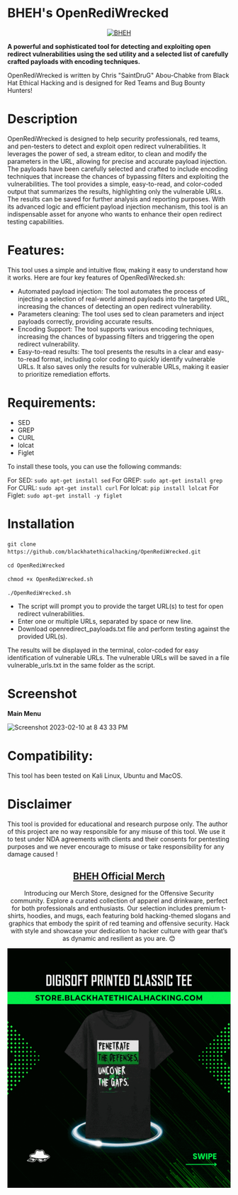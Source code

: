 # BHEH's OpenRediWrecked


<p align="center">
<a href="https://www.blackhatethicalhacking.com"><img src="https://www.blackhatethicalhacking.com/wp-content/uploads/2022/06/BHEH_logo.png" width="300px" alt="BHEH"></a>
</p>

<p align="center">

**A powerful and sophisticated tool for detecting and exploiting open redirect vulnerabilities using the sed utility and a selected list of carefully crafted payloads with encoding techniques.**

OpenRediWrecked is written by Chris "SaintDruG" Abou-Chabke from Black Hat Ethical Hacking and is designed for Red Teams and Bug Bounty Hunters!
</p>

# Description

OpenRediWrecked is designed to help security professionals, red teams, and pen-testers to detect and exploit open redirect vulnerabilities. It leverages the power of sed, a stream editor, to clean and modify the parameters in the URL, allowing for precise and accurate payload injection. The payloads have been carefully selected and crafted to include encoding techniques that increase the chances of bypassing filters and exploiting the vulnerabilities. The tool provides a simple, easy-to-read, and color-coded output that summarizes the results, highlighting only the vulnerable URLs. The results can be saved for further analysis and reporting purposes. With its advanced logic and efficient payload injection mechanism, this tool is an indispensable asset for anyone who wants to enhance their open redirect testing capabilities.


# Features:

This tool uses a simple and intuitive flow, making it easy to understand how it works. Here are four key features of OpenRediWrecked.sh:

- Automated payload injection: The tool automates the process of injecting a selection of real-world aimed payloads into the targeted URL, increasing the chances of detecting an open redirect vulnerability.
- Parameters cleaning: The tool uses sed to clean parameters and inject payloads correctly, providing accurate results.
- Encoding Support: The tool supports various encoding techniques, increasing the chances of bypassing filters and triggering the open redirect vulnerability.
- Easy-to-read results: The tool presents the results in a clear and easy-to-read format, including color coding to quickly identify vulnerable URLs. It also saves only the results for vulnerable URLs, making it easier to prioritize remediation efforts.

# Requirements:

- SED
- GREP
- CURL
- lolcat
- Figlet

To install these tools, you can use the following commands:

For SED: `sudo apt-get install sed`
For GREP: `sudo apt-get install grep`
For CURL: `sudo apt-get install curl`
For lolcat: `pip install lolcat`
For Figlet: `sudo apt-get install -y figlet`

# Installation

`git clone https://github.com/blackhatethicalhacking/OpenRediWrecked.git`

`cd OpenRediWrecked`

`chmod +x OpenRediWrecked.sh`

`./OpenRediWrecked.sh`

- The script will prompt you to provide the target URL(s) to test for open redirect vulnerabilities.
- Enter one or multiple URLs, separated by space or new line.
- Download openredirect_payloads.txt file and perform testing against the provided URL(s).

The results will be displayed in the terminal, color-coded for easy identification of vulnerable URLs. The vulnerable URLs will be saved in a file vulnerable_urls.txt in the same folder as the script.

# Screenshot

**Main Menu**

![Screenshot 2023-02-10 at 8 43 33 PM](https://user-images.githubusercontent.com/13942386/218172516-f88473cd-e9bd-472e-8541-1b2e9c3f91e6.png)


# Compatibility: 

This tool has been tested on Kali Linux, Ubuntu and MacOS.

# Disclaimer

This tool is provided for educational and research purpose only. The author of this project are no way responsible for any misuse of this tool. 
We use it to test under NDA agreements with clients and their consents for pentesting purposes and we never encourage to misuse or take responsibility for any damage caused !

<h2 align="center">
  <a href="https://store.blackhatethicalhacking.com/" target="_blank">BHEH Official Merch</a>
</h2>

<p align="center">
Introducing our Merch Store, designed for the Offensive Security community. Explore a curated collection of apparel and drinkware, perfect for both professionals and enthusiasts. Our selection includes premium t-shirts, hoodies, and mugs, each featuring bold hacking-themed slogans and graphics that embody the spirit of red teaming and offensive security. 
Hack with style and showcase your dedication to hacker culture with gear that’s as dynamic and resilient as you are. 😊
</p>

<p align="center">

<img src="https://github.com/blackhatethicalhacking/blackhatethicalhacking/blob/main/Merch_Promo.gif" width="540px" height="540">
  </p>
